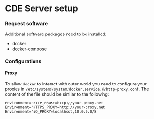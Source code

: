 # **CDE** Server setup

### Request software

Additional software packages need to be installed:

- docker
- docker-compose

### Configurations

#### Proxy

To allow `docker` to interact with outer world you need to configure your proxies in
`/etc/systemd/system/docker.service.d/http-proxy.conf`.
The content of the file should be similar to the following:

```shell
Environment="HTTP_PROXY=http://your-proxy.net
Environment="HTTPS_PROXY=http://your-proxy.net
Environment="NO_PROXY=localhost,10.0.0.0/8
```
